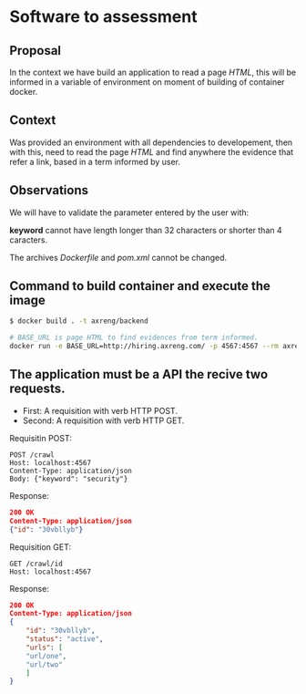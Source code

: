 # Software to assessment

## Proposal
In the context we have build an application to read a page _HTML_, this will be informed in a variable of environment on moment of building of container docker.

## Context
Was provided an environment with all dependencies to developement, then with this, need to read the page _HTML_ and find anywhere the evidence that refer a link, based in a term informed by user.

## Observations
We will have to validate the parameter entered by the user with:

**keyword** cannot have length longer than 32 characters or shorter than 4 caracters.

The archives _Dockerfile_ and _pom.xml_ cannot be changed.

## Command to build container and execute the image

```bash
$ docker build . -t axreng/backend

# BASE_URL is page HTML to find evidences from term informed.
docker run -e BASE_URL=http://hiring.axreng.com/ -p 4567:4567 --rm axreng/backend
```

## The application must be a API the recive two requests.

- First: A requisition with verb HTTP POST.
- Second: A requisition with verb HTTP GET.

Requisitin POST:

    POST /crawl
    Host: localhost:4567
    Content-Type: application/json
    Body: {"keyword": "security"}

Response:

```json
200 OK
Content-Type: application/json
{"id": "30vbllyb"}
```

Requisition GET:

    GET /crawl/id
    Host: localhost:4567

Response:

```json
200 OK
Content-Type: application/json
{
    "id": "30vbllyb",
    "status": "active",
    "urls": [
    "url/one",
    "url/two"
    ]
}
```

